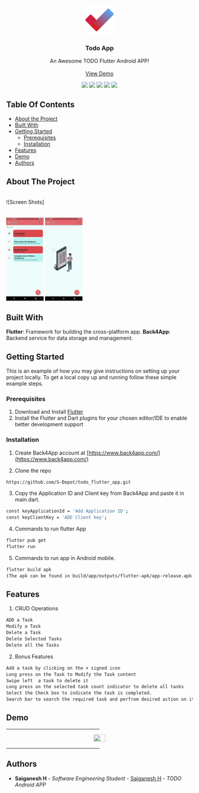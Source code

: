 <br/>
<p align="center">
  <a href="https://github.com/S-Depot/todo_flutter_app">
    <img src="https://github.com/S-Depot/todo_flutter_app/blob/main/images/icon.png" alt="Logo" width="80" height="80">
  </a>

  <h3 align="center">Todo App</h3>

  <p align="center">
    An Awesome TODO Flutter Android APP! 
    <br/>
    <br/>
    <a href="https://github.com/S-Depot/todo_flutter_app">View Demo</a>
  </p>
</p>
<div align="center">
  <img src="https://img.shields.io/github/downloads/S-Depot/todo_flutter_app/total">
  <img src="https://img.shields.io/github/contributors/S-Depot/todo_flutter_app?color=dark-green">
  <img src="https://img.shields.io/github/forks/S-Depot/todo_flutter_app?style=social">
  <img src="https://img.shields.io/github/stars/S-Depot/todo_flutter_app?style=social">
  <img src="https://img.shields.io/github/issues/S-Depot/todo_flutter_app">
</div>



## Table Of Contents

* [About the Project](#about-the-project)
* [Built With](#built-with)
* [Getting Started](#getting-started)
  * [Prerequisites](#prerequisites)
  * [Installation](#installation)
* [Features](#Features)
* [Demo](#demo)
* [Authors](#Authors)

## About The Project


<br>![Screen Shots]<br>
<br></br>
<img src=https://github.com/S-Depot/todo_flutter_app/blob/main/images/git/AppWithTasks.png width="20%" height="20%">
<img src=https://github.com/S-Depot/todo_flutter_app/blob/main/images/git/AppWithoutTask.png width="20%" height="20%">

  
## Built With

<b>Flutter</b>: Framework for building the cross-platform app.
<b>Back4App</b>: Backend service for data storage and management.

## Getting Started

This is an example of how you may give instructions on setting up your project locally.
To get a local copy up and running follow these simple example steps.

### Prerequisites

1. Download and Install [Flutter](https://docs.flutter.dev/get-started/install) 
2. Install the Flutter and Dart plugins for your chosen editor/IDE to enable better development support 


### Installation

1. Create Back4App account at [https://www.back4app.com/](https://www.back4app.com/)

2. Clone the repo

```sh
https://github.com/S-Depot/todo_flutter_app.git
```

3. Copy the Application ID and Client key from Back4App and paste it in main.dart.
```sh
const keyApplicationId = 'Add Application ID';
const keyClientKey = 'ADD Client key';
```
4. Commands to run flutter App

```sh
flutter pub get
flutter run
```
5. Commands to run app in Android mobile.

```sh
flutter build apk
(The apk can be found in build/app/outputs/flutter-apk/app-release.apk )
```

## Features
1. CRUD Operations

```sh
ADD a Task
Modify a Task
Delete a Task
Delete Selected Tasks
Delete all the Tasks
```

2. Bonus Features

```sh
Add a task by clicking on the + signed icon
Long press on the Task to Modify the Task content
Swipe left  a task to delete it
Long press on the selected task count indicator to delete all tasks
Select the Check box to indicate the task is completed.
Search bar to search the required task and perfrom desired action on it
```
## Demo
<hr style="width:50%;text-align:left;margin-left:0">
<div align="center">
    <img src="https://github.com/S-Depot/todo_flutter_app/blob/custom/images/git/AllTasks.gif" width="25%" height="25%">
</div>
<hr style="width:50%;text-align:left;margin-left:0">

## Authors

* **Saiganesh H** - *Software Engineering Student* - [Saiganesh H](https://github.com/S-Depot/) - *TODO Android APP*

